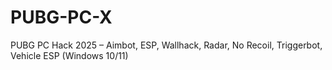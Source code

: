 # PUBG-PC-X
PUBG PC Hack 2025 – Aimbot, ESP, Wallhack, Radar, No Recoil, Triggerbot, Vehicle ESP (Windows 10/11)
